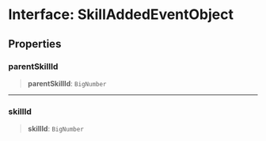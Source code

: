 # Interface: SkillAddedEventObject

## Properties

### parentSkillId

> **parentSkillId**: `BigNumber`

***

### skillId

> **skillId**: `BigNumber`
